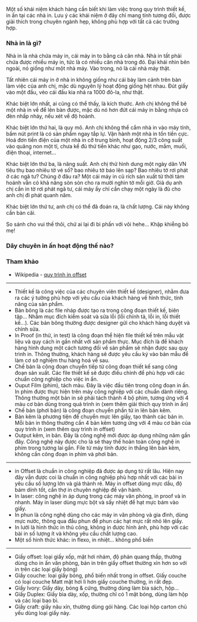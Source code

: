 Một số khái niệm khách hàng cần biết khi làm việc trong quy trình thiết kế, in ấn tại các nhà in. Lưu ý các khái niệm ở đây chỉ mang  tính tương đối, được giải thích trong chuyên ngành hẹp, không phù hợp với tất cả các trường hợp.

### Nhà in là gì?

Nhà in là nhà chứa máy in, cái máy in to bằng cả căn nhà. Nhà in tất phải chứa được nhiều máy in, tức là có nhiều căn nhà trong đó. Đại khái nhìn bên ngoài, nó giống như một nhà máy. Vào trong, nó là cái nhà máy thật.

Tất nhiên cái máy in ở nhà in không giống như cái bày làm cảnh trên bàn làm việc của anh chị, mặc dù nguyên lý hoạt động giống hệt nhau. Đút giấy vào một đầu, vèo cái đầu kia nhả ra 1000 đô-la, như thật.

Khác biệt lớn nhất, ai cũng có thể thấy, là kích thước. Anh chị không thể bê một nhà in về để lên bàn được, mặc dù nó hơn đứt cái máy in bằng nhựa có đèn nhấp nháy, nếu xét về độ hoành.

Khác biệt lớn thứ hai, là quy mô. Anh chị không thể cắm nhà in vào máy tính, bấm nút print là có sản phẩm ngay tắp lự. Vận hành một nhà in tốn tiền cực. Hoá đơn tiền điện của một nhà in cỡ trung bình, hoạt động 2/3 công suất vào quãng non một tỉ, chưa kể đủ thứ tiền khác như gạo, nước, mắm, muối, điện thoại, internet...

Khác biệt lớn thứ ba, là năng suất. Anh chị thử hình dung một ngày dân VN tiêu thụ bao nhiêu tờ vé số? bao nhiêu tờ báo lên sạp? Bao nhiêu tờ rơi phát ở các ngã tư? Chúng ở đâu ra? Một cái máy in cũ rích sản xuất từ thời tám hoánh vẫn có khả năng sòn sòn cho ra mười nghìn tờ mỗi giờ. Giả dụ anh chị cần in tờ rơi phát ngã tư, cái máy ấy chỉ cần chạy một ngày là đủ cho anh chị đi phát quanh năm.

Khác biệt lớn thứ tư, anh chị có thể đã đoán ra, là chất lượng. Cái này không cần bàn cãi.

So sánh cho vui thế thôi, chứ ai lại đi bì phấn với vôi hehe... Khập khiễng bỏ mẹ!

### Dây chuyên in ấn hoạt động thế nào?


### Tham khảo

- Wikipedia - [quy trình in offset](https://vi.wikipedia.org/wiki/In_offset)

---

- Thiết kế là công việc của các chuyên viên thiết kế (designer), nhằm đưa ra các ý tưởng phù hợp với yêu cầu của khách hàng về hình thức, tính năng của sản phẩm.
- Bản bông là các file nháp được tạo ra trong công đoạn thiết kế, biên tập... Nhằm mục đích kiểm soát và sửa lỗi (lỗi chính tả, lỗi in, lỗi thiết kế...). Các bản bông thường được designer gửi cho khách hàng duyệt và chỉnh sửa.
- In Proof (in thử, in test) là công đoạn thể hiện file thiết kế trên mẫu vật liệu và quy cách in gần nhất với sản phẩm thực. Mục đích là để khách hàng hình dung một cách tương đối về sản phẩm sẽ nhận được sau quy trình in. Thông thường, khách hàng sẽ được yêu cầu ký vào bản mẫu để làm cơ sở nghiệm thu hàng hoá về sau.
- Chế bản là công đoạn chuyển tiếp từ công đoạn thiết kế sang công đoạn sản xuất. Các file thiết kế sẽ được điều chỉnh để phù hợp với các chuẩn công nghiệp cho việc in ấn.
- Ouput Film (phim), tách màu. Đây là việc đầu tiên trong công đoạn in ấn. In phim được thực hiện trên máy công nghiệp với các chuẩn dành riêng. Thông thường một bản in sẽ phải tách thành 4 bộ phim, tương ứng với 4 màu cơ bản dùng trong quá trình in (xem thêm giải thích quy trình in ấn)
- Chế bản (phơi bản) là công đoạn chuyển phần tử in lên bản kẽm.
- Bản kẽm là phương tiện để chuyển mực lên giấy, tạo thành các bản in. Mỗi bản in thông thường cần 4 bản kẽm tương ứng với 4 màu cơ bản của quy trình in (xem thêm quy trình in offset)
- Output kẽm, in bản. Đây là công nghệ mới được áp dụng những năm gần đây. Công nghệ này được cho là sẽ thay thế hoàn toàn công nghệ in phim trong tương lai gần. File từ máy tính được in thẳng lên bản kẽm, không cần công đoạn in phim và phơi bản.

---

- in Offset là chuẩn in công nghiệp đã được áp dụng từ rất lâu. Hiện nay đây vẫn được coi là chuẩn in công nghiệp phù hợp nhất với các bài in yêu cầu số lượng lớn và giá thành rẻ. Máy in offset dùng mực dầu, độ bám dính tốt, cần thợ in chuyên nghiệp để vận hành.
- In laser: công nghệ in áp dụng trong các máy văn phòng, in proof và in nhanh. Máy in laser dùng mực bột và sấy nhiệt để hạt mực bám vào giấy.
- In phun là công nghệ dùng cho các máy in văn phòng và gia đình, dùng mực nước, thông qua đầu phun để phun các hạt mực rất nhỏ lên giấy.
- In lưới là hình thức in thủ công, không in được hình ảnh, phù hợp với các bài in số lượng ít và không yêu cầu chất lượng cao.
- Một số hình thức khác: in flexo, in nhiệt... không phổ biến

---

- Giấy offset: loại giấy xốp, mặt hơi nhám, độ phản quang thấp, thường dùng cho in ấn văn phòng, bản in trên giấy offset thường xỉn hơn so với in trên các loại giấy bóng)
- Giấy couche: loại giấy bóng, phổ biến nhất trong in offset. Giấy couche có loại couche Matt mặt hơi lì hơn giấy couche thường, in rất đẹp.
- Giấy Ivory: Giấy dày, bóng & cứng, thường dùng làm bìa sách, hộp...
- Giấy Duplex: Giấy bìa dày, xốp, thường chỉ có 1 mặt bóng, dùng làm hộp và các loại bao bì.
- Giấy craft: giấy nâu xỉn, thường dùng gói hàng. Các loại hộp carton chủ yếu dùng loại giấy này.

